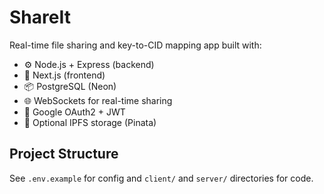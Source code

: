 # ShareIt

Real-time file sharing and key-to-CID mapping app built with:

- ⚙️ Node.js + Express (backend)
- 🎨 Next.js (frontend)
- 📦 PostgreSQL (Neon)
- 🌐 WebSockets for real-time sharing
- 🔐 Google OAuth2 + JWT
- 📁 Optional IPFS storage (Pinata)

## Project Structure

See `.env.example` for config and `client/` and `server/` directories for code.
